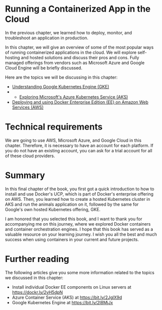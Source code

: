 # Running a Containerized App in the Cloud
In the previous chapter, we learned how to deploy, monitor, and troubleshoot an application in production.

In this chapter, we will give an overview of some of the most popular ways of running containerized applications in the cloud. We will explore self-hosting and hosted solutions and discuss their pros and cons. Fully managed offerings from vendors such as Microsoft Azure and Google Cloud Engine will be briefly discussed.

Here are the topics we will be discussing in this chapter:

- [Understanding Google Kubernetes Engine (GKE)](Understanding-Google-Kubernetes-Engine-GKE.md)
- - [Exploring Microsoft's Azure Kubernetes Service (AKS)](ExploringMicrosoft-s-Azure-Kubernetes-Service-AKS.md)
- [Deploying and using Docker Enterprise Edition (EE) on Amazon Web Services (AWS)](Deploying-and-using-Docker-Enterprise-Edition.md)


# Technical requirements
We are going to use AWS, Microsoft Azure, and Google Cloud in this chapter. Therefore, it is necessary to have an account for each platform. If you do not have an existing account, you can ask for a trial account for all of these cloud providers.


# Summary
In this final chapter of the book, you first got a quick introduction to how to install and use Docker's UCP, which is part of Docker's enterprise offering on AWS. Then, you learned how to create a hosted Kubernetes cluster in AKS and run the animals application on it, followed by the same for Google's own hosted Kubernetes offering, GKE.

I am honored that you selected this book, and I want to thank you for accompanying me on this journey, where we explored Docker containers and container orchestration engines. I hope that this book has served as a valuable resource on your learning journey. I wish you all the best and much success when using containers in your current and future projects.

# Further reading
The following articles give you some more information related to the topics we discussed in this chapter:

- Install individual Docker EE components on Linux servers at https://dockr.ly/2vH5dpN
- Azure Container Service (AKS) at https://bit.ly/2JglX9d
- Google Kubernetes Engine at https://bit.ly/2I8MjJx

